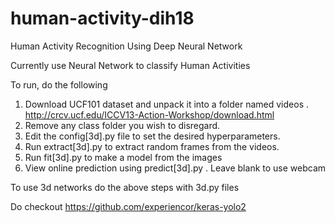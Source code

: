 # human-activity-dih18
Human Activity Recognition Using Deep Neural Network

Currently use Neural Network to classify Human Activities

To run, do the following 
 1. Download UCF101 dataset and unpack it into a folder named  videos .
    http://crcv.ucf.edu/ICCV13-Action-Workshop/download.html
 2. Remove any class folder you wish to disregard.
 3. Edit the config[3d].py file to set the desired hyperparameters.
 4. Run extract[3d].py to extract random frames from the videos.
 5. Run fit[3d].py to make a model from the images
 6. View online prediction using predict[3d].py <filename> . Leave blank to use webcam

To use 3d networks do the above steps with 3d.py files

Do checkout
https://github.com/experiencor/keras-yolo2
